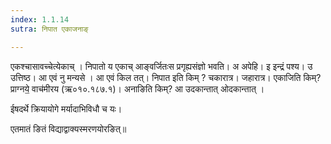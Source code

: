 ```yaml
---
index: 1.1.14
sutra: निपात एकाजनाङ्

---
```

एकश्चासावच्चेत्येकाच् । निपातो य एकाच्  आङ्वर्जितःस  प्रगृह्यसंज्ञो भवति। अ अपेहि। इ इन्द्रं पश्य। उ उत्तिष्ठ। आ एवं नु मन्यसे । आ एवं किल तत्। निपात इति किम् ? चकारात्र। जहारात्र। एकाजिति किम्? प्राग्नये॒ वाच॑मीरय (ऋ०१०.१८७.१)। अनाङिति किम्? आ उदकान्तात् ओदकान्तात् ।



ईषदर्थे क्रियायोगे मर्यादाभिविधौ च यः।



एतमातं ङितं विद्याद्वाक्यस्मरणयोरङित्॥